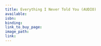 ```yaml
---
title: Everything I Never Told You (AUDIO)
available:
isbn:
binding:
link_to_buy_page:
image_path:
link:
---
```

